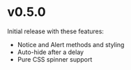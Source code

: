 # v0.5.0

Initial release with these features:

* Notice and Alert methods and styling
* Auto-hide after a delay
* Pure CSS spinner support
